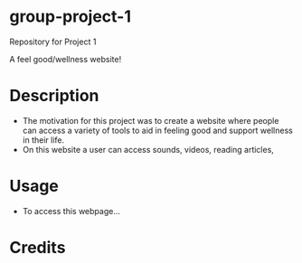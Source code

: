 # group-project-1
Repository for Project 1

A feel good/wellness website!

# Description
- The motivation for this project was to create a website where people can access a variety of tools to aid in feeling good and support wellness in their life. 
- On this website a user can access sounds, videos, reading articles, 

# Usage

- To access this webpage...

# Credits